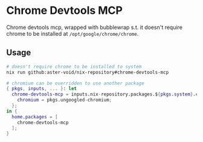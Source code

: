 # Chrome Devtools MCP

Chrome devtools mcp, wrapped with bubblewrap s.t. it doesn't require chrome to be installed at `/opt/google/chrome/chrome`.

## Usage

```sh
# doesn't require chrome to be installed to system
nix run github:aster-void/nix-repository#chrome-devtools-mcp
```

```nix
# chromium can be overridden to use another package
{ pkgs, inputs, ... }: let
  chrome-devtools-mcp = inputs.nix-repository.packages.${pkgs.system}.chrome-devtools-mcp.override {
    chromium = pkgs.ungoogled-chromium;
  };
in {
  home.packages = [
    chrome-devtools-mcp
  ];
}
```
